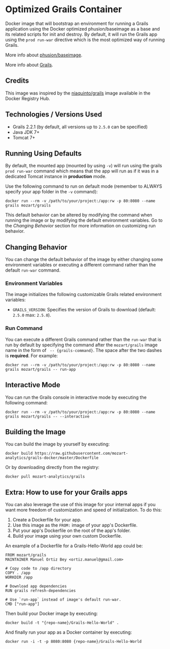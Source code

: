 # Optimized Grails Container #

Docker image that will bootstrap an environment for running a Grails application using the Docker optimized phusion/baseimage as a base and its related scripts for init and destroy. By default, it will run the Grails app using the `prod run-war` directive which is the most optimized way of running Grails. 

More info about [phusion/baseimage](https://github.com/phusion/baseimage-docker).

More info about [Grails](https://grails.org/).

## Credits ##
This image was inspired by the [niaquinto/grails](https://registry.hub.docker.com/u/niaquinto/grails/) image available in the Docker Registry Hub.

## Technologies / Versions Used
- Grails 2.2.1 (by default, all versions up to `2.5.0` can be specified) 
- Java JDK 7+ 
- Tomcat 7+ 

## Running Using Defaults ##
By default, the mounted app (mounted by using `-v`) will run using the grails `prod run-war` command which means that the app will run as if it was in a dedicated Tomcat instance in **production** mode. 

Use the following command to run on default mode (remember to ALWAYS specify your app folder in the `-v` command):

`docker run --rm -v /path/to/your/project:/app:rw -p 80:8080 --name grails mozart/grails` 

This default behavior can be altered by modifying the command when running the image or by modifying the default environment variables. Go to the *Changing Behavior* section for more information on customizing run behavior.

## Changing Behavior ##
You can change the default behavior of the image by either changing some environment variables or executing a different command rather than the default `run-war` command.

### Environment Variables ###
The image initializes the following customizable Grails related environment variables:

 - `GRAILS_VERSION`: Specifies the version of Grails to download (default: `2.5.0` max: `2.5.0`).

### Run Command ###
You can execute a different Grails command rather than the `run-war` that is run by default by specifying the command after the `mozart/grails` image name in the form of ` -- {grails-command}`. The space after the two dashes is **required**. For example:

`docker run --rm -v /path/to/your/project:/app:rw -p 80:8080 --name grails mozart/grails -- run-app`

## Interactive Mode ##
You can run the Grails console in interactive mode by executing the following command:

`docker run --rm -v /path/to/your/project:/app:rw -p 80:8080 --name grails mozart/grails -- --interactive`

## Building the Image ##
You can build the image by yourself by executing:

`docker build https://raw.githubusercontent.com/mozart-analytics/grails-docker/master/Dockerfile`

Or by downloading directly from the registry:

`docker pull mozart-analytics/grails`

## Extra: How to use for your Grails apps ##
You can also leverage the use of this image for your internal apps if you want more freedom of customization and speed of initialization. To do this: 

 1. Create a Dockerfile for your app.
 2. Use this image as the `FROM:` image of your app's Dockerfile.
 3. Put your app's Dockerfile on the root of the app's folder.
 4. Build your image using your own custom Dockerfile.

An example of a Dockerfile for a Grails-Hello-World app could be:

```
FROM mozart/grails
MAINTAINER Manuel Ortiz Bey <ortiz.manuel@gmail.com>

# Copy code to /app directory
COPY . /app
WORKDIR /app

# Download app dependencies
RUN grails refresh-dependencies

# Use `run-app` instead of image's default run-war.
CMD ["run-app"]
```

Then build your Docker image by executing:

`docker build -t "{repo-name}/Grails-Hello-World" .`

And finally run your app as a Docker container by executing:

`docker run -i -t -p 8080:8080 {repo-name}/Grails-Hello-World`

